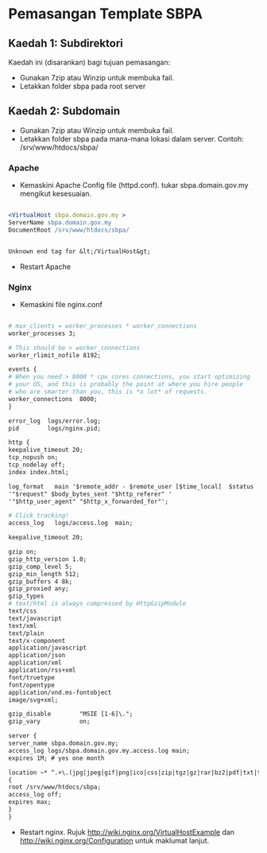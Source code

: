 # Pemasangan Template SBPA #


## Kaedah 1: Subdirektori ##
Kaedah ini (disarankan) bagi tujuan pemasangan:
  * Gunakan 7zip atau Winzip untuk membuka fail.
  * Letakkan folder sbpa pada root server

## Kaedah 2: Subdomain ##

  * Gunakan 7zip atau Winzip untuk membuka fail.
  * Letakkan folder sbpa pada mana-mana lokasi dalam server. Contoh: /srv/www/htdocs/sbpa/

### Apache ###
  * Kemaskini Apache Config file (httpd.conf). tukar sbpa.domain.gov.my mengikut kesesuaian.

```apache

<VirtualHost sbpa.domain.gov.my >
ServerName sbpa.domain.gov.my
DocumentRoot /srv/www/htdocs/sbpa/


Unknown end tag for &lt;/VirtualHost&gt;


```

  * Restart Apache

### Nginx ###

  * Kemaskini file nginx.conf

```apache

# max_clients = worker_processes * worker_connections
worker_processes 3;

# This should be > worker_connections
worker_rlimit_nofile 8192;

events {
# When you need > 8000 * cpu_cores connections, you start optimizing
# your OS, and this is probably the point at where you hire people
# who are smarter than you, this is *a lot* of requests.
worker_connections  8000;
}

error_log  logs/error.log;
pid        logs/nginx.pid;

http {
keepalive_timeout 20;
tcp_nopush on;
tcp_nodelay off;
index index.html;

log_format   main '$remote_addr - $remote_user [$time_local]  $status '
'"$request" $body_bytes_sent "$http_referer" '
'"$http_user_agent" "$http_x_forwarded_for"';

# Click tracking!
access_log   logs/access.log  main;

keepalive_timeout 20;

gzip on;
gzip_http_version 1.0;
gzip_comp_level 5;
gzip_min_length 512;
gzip_buffers 4 8k;
gzip_proxied any;
gzip_types
# text/html is always compressed by HttpGzipModule
text/css
text/javascript
text/xml
text/plain
text/x-component
application/javascript
application/json
application/xml
application/rss+xml
font/truetype
font/opentype
application/vnd.ms-fontobject
image/svg+xml;

gzip_disable        "MSIE [1-6]\.";
gzip_vary           on;

server {
server_name sbpa.domain.gov.my;
access_log logs/sbpa.domain.gov.my.access.log main;
expires 1M; # yes one month

location ~* ^.+\.(jpg|jpeg|gif|png|ico|css|zip|tgz|gz|rar|bz2|pdf|txt|tar|wav|bmp|rtf|js|flv|swf|html|htm)$
{
root /srv/www/htdocs/sbpa;
access_log off;
expires max;
}
}
```

  * Restart nginx. Rujuk http://wiki.nginx.org/VirtualHostExample dan http://wiki.nginx.org/Configuration untuk maklumat lanjut.

